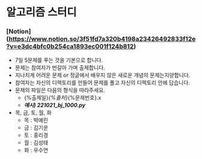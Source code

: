 # 알고리즘 스터디

### [Notion] (https://www.notion.so/3f51fd7a320b4198a23426492833f12e?v=e3dc4bfc0b254ca1893ec001f124b812)
- 7일 5문제를 푸는 것을 기본으로 합니다.
- 문제는 참여자가 번갈아 가며 출제합니다.
- 지나치게 어려운 문제 or 정글에서 배우지 않은 새로운 개념의 문제는지양합니다.
- 참여자는 자신의 디렉토리를 만들어 문제를 풀고 자신의 디렉토리 안에 담습니다.
- 문제의 파일은 다음의 형식을 따라주세요.
  - {%출제일}_{%출처}_{%문제번호}.x
  - ***예시) 221021_bj_1000.py***
- 목, 금, 토, 월, 화
  - 목 : 박예린
  - 금 : 김기운
  - 토 : 홍리경
  - 월 : 김성태
  - 화 : 우수연
